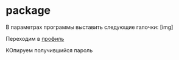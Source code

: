 # package

В параметрах программы выставить следующие галочки:
[img]

Переходим в [профиль](https://passport.yandex.ru/profile/)

КОпируем получившийся пароль
